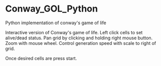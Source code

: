 # Conway_GOL_Python
Python implementation of conway's game of life

Interactive version of Conway's game of life.
Left click cells to set alive/dead status.
Pan grid by clicking and holding right mouse button.
Zoom with mouse wheel.
Control generation speed with scale to right of grid.

Once desired cells are press start.
